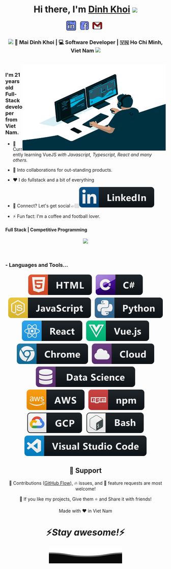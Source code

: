 <div align="center">
   <h1>Hi there, I'm <a href="https://www.facebook.com/profile.php?id=100008664186009">Dinh Khoi</a> <img src="https://media.giphy.com/media/hvRJCLFzcasrR4ia7z/giphy.gif" width="25px"> </h1>
   


</div>

<p align='center'>
   <a href="www.linkedin.com/in/khoi-md"><img height="30" src="https://raw.githubusercontent.com/KhoiMaiDinh/KhoiMaiDinh/main/linkedin.png?raw=true"></a>&nbsp;&nbsp;
<a href="https://www.facebook.com/profile.php?id=100008664186009"><img height="30" src="https://raw.githubusercontent.com/KhoiMaiDinh/KhoiMaiDinh/main/facebook.png?raw=true"></a>&nbsp;&nbsp;
   <a href="mailto:khoimd.dev@gmail.com"><img height="30" src="https://raw.githubusercontent.com/KhoiMaiDinh/KhoiMaiDinh/main/mail.png?raw=true"></a>&nbsp;&nbsp;
 </p>

<div align="center">
<h3><img src="https://media.giphy.com/media/WUlplcMpOCEmTGBtBW/giphy.gif" width="30"> 🙎 Mai Dinh Khoi | 💻 Software Developer | 🇻🇳 Ho Chi Minh, Viet Nam <img src="https://media.giphy.com/media/WUlplcMpOCEmTGBtBW/giphy.gif" width="30"></h3>
</div>
 
<br />
<img align="right" height="270px" width="450px" alt="GIF" src="https://raw.githubusercontent.com/KhoiMaiDinh/KhoiMaiDinh/main/code.gif" />
<p align="center">
  <h3> I'm 21 years old Full-Stack developer from Viet Nam.</h3>
</p>

-   🌱 Currently learning VueJS <i>with Javascript, Typescript, React and many others.</i>

-   🤝 Into collaborations for out-standing products.

-   :heart: I do fullstack and a bit of everything 

-   💬 Connect? Let's get social 👉🏼[<img src="https://raw.githubusercontent.com/KhoiMaiDinh/KhoiMaiDinh/main/svg/social/linkedin.svg" >](www.linkedin.com/in/khoi-md)

-   ⚡ Fun fact: I'm a coffee and football lover.

 <p align="center">
  <h4> Full Stack | Competitive Programming </h4>
   </p>

<!--  -->

<p align="center" >
<a href="https://github.com/anuraghazra/github-readme-stats"> 
    <img  src="https://github-readme-stats.vercel.app/api?username=KhoiMaiDinh&&show_icons=true&theme=radical&hide=stars,issues"/>
  </a>

</p>

<br />

### - Languages and Tools...

<p align="center">
  <!-- For more icons please follow  https://github.com/MikeCodesDotNET/ColoredBadges -->
  <img src="https://raw.githubusercontent.com/KhoiMaiDinh/KhoiMaiDinh/main/svg/dev/languages/html.svg" alt="html" style="vertical-align:top; margin:4px">    
  <img src="https://raw.githubusercontent.com/KhoiMaiDinh/KhoiMaiDinh/main/svg/dev/languages/csharp.svg" alt="csharp" style="vertical-align:top; margin:4px">
  <img src="https://raw.githubusercontent.com/KhoiMaiDinh/KhoiMaiDinh/main/svg/dev/languages/js.svg" alt="js" style="vertical-align:top; margin:4px">
  <img src="https://raw.githubusercontent.com/KhoiMaiDinh/KhoiMaiDinh/main/svg/dev/languages/python.svg" alt="python" style="vertical-align:top; margin:4px">
  <img src="https://raw.githubusercontent.com/KhoiMaiDinh/KhoiMaiDinh/main/svg/dev/frameworks/react.svg" alt="react" style="vertical-align:top; margin:4px">
  <img src="https://raw.githubusercontent.com/KhoiMaiDinh/KhoiMaiDinh/main/svg/dev/frameworks/vue.svg" alt="vue" style="vertical-align:top; margin:4px">
  <img src="https://raw.githubusercontent.com/KhoiMaiDinh/KhoiMaiDinh/main/svg/dev/misc/chrome.svg" alt="chrome" style="vertical-align:top; margin:4px">
  <img src="https://raw.githubusercontent.com/KhoiMaiDinh/KhoiMaiDinh/main/svg/dev/misc/cloud.svg" alt="cloud" style="vertical-align:top; margin:4px">
  <img src="https://raw.githubusercontent.com/KhoiMaiDinh/KhoiMaiDinh/main/svg/dev/misc/datascience.svg" alt="datascience" style="vertical-align:top; margin:4px">
  <img src="https://raw.githubusercontent.com/KhoiMaiDinh/KhoiMaiDinh/main/svg/dev/services/aws.svg" alt="aws" style="vertical-align:top; margin:4px">
  <img src="https://raw.githubusercontent.com/KhoiMaiDinh/KhoiMaiDinh/main/svg/dev/services/npm.svg" alt="npm" style="vertical-align:top; margin:4px">
  <img src="https://raw.githubusercontent.com/KhoiMaiDinh/KhoiMaiDinh/main/svg/dev/services/gcp.svg" alt="gcp" style="vertical-align:top; margin:4px">
  <img src="https://raw.githubusercontent.com/KhoiMaiDinh/KhoiMaiDinh/main/svg/dev/tools/bash.svg" alt="bash" style="vertical-align:top; margin:4px">
  <img src="https://raw.githubusercontent.com/KhoiMaiDinh/KhoiMaiDinh/main/svg/dev/tools/visualstudio_code.svg" alt="vscode" style="vertical-align:top; margin:4px">
</p>

<!--
### - Blogs 🌱
-->
<!--
<p align="center">
  <a href="https://dev.to/hemant">
    <img src="https://raw.githubusercontent.com/8bithemant/8bithemant/master/svg/blogs/devto.svg">
  </a>
</p>
-->

<h2 align="center">🤝 Support</h2>

<p align="center">🎀 Contributions (<a href="https://guides.github.com/introduction/flow" title="GitHub flow">GitHub Flow</a>), 🔥 issues, and 🥮 feature requests are most welcome!</p>

<p align="center">💙 If you like my projects, Give them ⭐ and Share it with friends!</p>
</p>
<p align="center">Made with ❤️ in Viet Nam</p>

<h1 align='center'>⚡️<i>Stay awesome!</i>⚡️</h1>

<p align="center">
        <img src="https://raw.githubusercontent.com/KhoiMaiDinh/KhoiMaiDinh/main/svg/Bottom.svg" alt="Bottom" />
</p>
